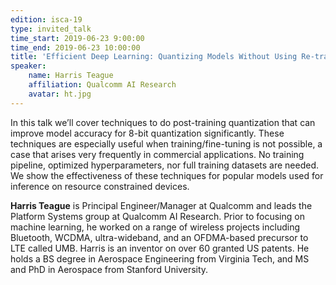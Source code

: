 ```yaml
---
edition: isca-19
type: invited_talk
time_start: 2019-06-23 9:00:00
time_end: 2019-06-23 10:00:00
title: 'Efficient Deep Learning: Quantizing Models Without Using Re-training'
speaker:
    name: Harris Teague
    affiliation: Qualcomm AI Research
    avatar: ht.jpg
---
```

In this talk we’ll cover techniques to do post-training quantization that can improve model accuracy for 8-bit quantization significantly.  These techniques are especially useful when training/fine-tuning is not possible, a case that arises very frequently in commercial applications.  No training pipeline, optimized hyperparameters, nor full training datasets are needed.  We show the effectiveness of these techniques for popular models used for inference on resource constrained devices.

**Harris Teague** is Principal Engineer/Manager at Qualcomm and leads the Platform Systems group at Qualcomm AI Research.  Prior to focusing on machine learning, he worked on a range of wireless projects including Bluetooth, WCDMA, ultra-wideband, and an OFDMA-based precursor to LTE called UMB.  Harris is an inventor on over 60 granted US patents.  He holds a BS degree in Aerospace Engineering from Virginia Tech, and MS and PhD in Aerospace from Stanford University.
